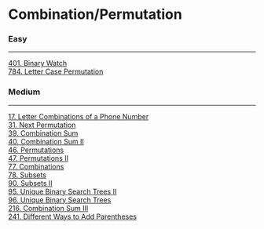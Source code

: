 # Combination/Permutation

### Easy
---
[401. Binary Watch](../solutions/0401-Binary%20Watch.md)</br>
[784. Letter Case Permutation](../solutions/0784-Letter%20Case%20Permutation.md)</br>

### Medium
---
[17. Letter Combinations of a Phone Number](../solutions/0017-Letter%20Combinations%20of%20a%20Phone%20Number.md)</br>
[31. Next Permutation](../solutions/0031-Next%20Permutation.md)</br>
[39. Combination Sum](../solutions/0039-Combination%20Sum.md)</br>
[40. Combination Sum II](../solutions/0040-Combination%20Sum%20II.md)</br>
[46. Permutations](../solutions/0046-Permutations.md)</br>
[47. Permutations II](../solutions/0047-Permutations%20II.md)</br>
[77. Combinations](../solutions/0077-Combinations.md)</br>
[78. Subsets](../solutions/0078-Subsets.md)</br>
[90. Subsets II](../solutions/0090-Subsets%20II.md)</br>
[95. Unique Binary Search Trees II](../solutions/0095-Unique%20Binary%20Search%20Trees%20II.md)</br>
[96. Unique Binary Search Trees](../solutions/0096-Unique%20Binary%20Search%20Trees.md)</br>
[216. Combination Sum III](../solutions/0216-Combination%20Sum%20III.md)</br>
[241. Different Ways to Add Parentheses](../solutions/0241-Different%20Ways%20to%20Add%20Parentheses.md)</br>
